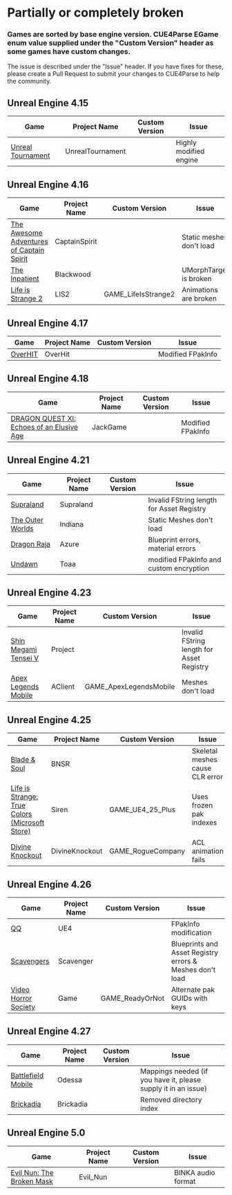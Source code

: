 # Partially or completely broken
### Games are sorted by base engine version. CUE4Parse EGame enum value supplied under the "Custom Version" header as some games have custom changes.
The issue is described under the "Issue" header. If you have fixes for these, please create a Pull Request to submit your changes to CUE4Parse to help the community.

## Unreal Engine 4.15
|Game|Project Name|Custom Version|Issue|
|--|--|--|--|
|[Unreal Tournament](https://store.epicgames.com/en-US/p/unreal-tournament)|UnrealTournament| |Highly modified engine|

## Unreal Engine 4.16
|Game|Project Name|Custom Version|Issue|
|--|--|--|--|
|[The Awesome Adventures of Captain Spirit](https://store.steampowered.com/app/845070/The_Awesome_Adventures_of_Captain_Spirit/)|CaptainSpirit| |Static meshes don't load|
|[The Inpatient](https://store.playstation.com/en-us/product/UP9000-CUSA08981_00-BLACKWOOD0000001)|Blackwood| |UMorphTarget is broken|
|[Life is Strange 2](https://store.steampowered.com/app/532210/Life_is_Strange_2/)|LIS2|GAME_LifeIsStrange2|Animations are broken|

## Unreal Engine 4.17
|Game|Project Name|Custom Version|Issue|
|--|--|--|--|
|[OverHIT](https://apps.qoo-app.com/en/app/6237)|OverHit| |Modified FPakInfo|

## Unreal Engine 4.18
|Game|Project Name|Custom Version|Issue|
|--|--|--|--|
|[DRAGON QUEST XI: Echoes of an Elusive Age](https://store.steampowered.com/app/742120/DRAGON_QUEST_XI_Echoes_of_an_Elusive_Age__Digital_Edition_of_Light/)|JackGame| |Modified FPakInfo|

## Unreal Engine 4.21
|Game|Project Name|Custom Version|Issue|
|--|--|--|--|
|[Supraland](https://store.steampowered.com/app/813630/Supraland/)|Supraland| |Invalid FString length for Asset Registry|
|[The Outer Worlds](https://store.steampowered.com/app/578650/The_Outer_Worlds/)|Indiana| |Static Meshes don't load|
|[Dragon Raja](https://dna.qq.com/web201812/main.shtml)|Azure| |Blueprint errors, material errors|
|[Undawn](https://lmjx.qq.com/)|Toaa| |modified FPakInfo and custom encryption|

## Unreal Engine 4.23
|Game|Project Name|Custom Version|Issue|
|--|--|--|--|
|[Shin Megami Tensei V](https://www.nintendo.com/store/products/shin-megami-tensei-v-switch/)|Project| |Invalid FString length for Asset Registry|
|[Apex Legends Mobile](https://play.google.com/store/apps/details?id=com.ea.gp.apexlegendsmobilefps)|AClient|GAME_ApexLegendsMobile|Meshes don't load|

## Unreal Engine 4.25
|Game|Project Name|Custom Version|Issue|
|--|--|--|--|
|[Blade & Soul](https://www.bladeandsoul.com/)|BNSR| |Skeletal meshes cause CLR error|
|[Life is Strange: True Colors (Microsoft Store)](https://www.xbox.com/en-US/games/store/life-is-strange-true-colors/9nfwsnn4jwkb)|Siren|GAME_UE4_25_Plus|Uses frozen pak indexes|
|[Divine Knockout](https://store.steampowered.com/app/1294660/Divine_Knockout_DKO/)|DivineKnockout|GAME_RogueCompany|ACL animation fails|

## Unreal Engine 4.26
|Game|Project Name|Custom Version|Issue|
|--|--|--|--|
|[QQ](https://play.google.com/store/apps/details?id=com.tencent.mobileqq)|UE4| |FPakInfo modification|
|[Scavengers](https://store.steampowered.com/app/1183940/Scavengers/)|Scavenger| |Blueprints and Asset Registry errors & Meshes don't load|
|[Video Horror Society](https://store.epicgames.com/en-US/p/vhs)|Game|GAME_ReadyOrNot|Alternate pak GUIDs with keys|

## Unreal Engine 4.27
|Game|Project Name|Custom Version|Issue|
|--|--|--|--|
|[Battlefield Mobile](https://play.google.com/store/apps/details?id=com.ea.gp.odessa)|Odessa| |Mappings needed (if you have it, please supply it in an issue)|
|[Brickadia](https://brickadia.com/download)|Brickadia| |Removed directory index|

## Unreal Engine 5.0
|Game|Project Name|Custom Version|Issue|
|--|--|--|--|
|[Evil Nun: The Broken Mask](https://store.steampowered.com/app/1460220/Evil_Nun_The_Broken_Mask/)|Evil_Nun| |BINKA audio format|

